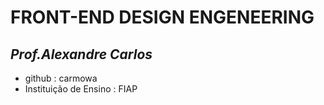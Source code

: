 # FRONT-END DESIGN ENGENEERING 

## _Prof.Alexandre Carlos_

- github : carmowa
- Instituição de Ensino : FIAP